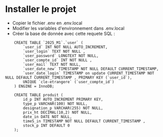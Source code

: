 # Installer le projet

- Copier le fichier .env en .env.local
- Modifier les variables d'environnement dans .env.local
- Créer la base de donnée avec cette requete SQL : 
```code
    CREATE TABLE `2025_M1`.`user` (
        `user_id` INT NOT NULL AUTO_INCREMENT,
        `user_login` TEXT NOT NULL ,
        `user_password` LONGTEXT NOT NULL,
        `user_compte_id` INT NOT NULL ,
        `user_mail` TEXT NOT NULL,
        `user_date_new` TIMESTAMP NOT NULL DEFAULT CURRENT_TIMESTAMP,
        `user_date_login` TIMESTAMP on update CURRENT_TIMESTAMP NOT NULL DEFAULT CURRENT_TIMESTAMP , PRIMARY KEY (`user_id`),
        UNIQUE `cle-etrangere` (`user_compte_id`)
    ) ENGINE = InnoDB;

    CREATE TABLE produit (
        id_p INT AUTO_INCREMENT PRIMARY KEY,
        type_p VARCHAR(100) NOT NULL,
        designation_p VARCHAR(255) NOT NULL,
        prix_ht DECIMAL(10,2) NOT NULL,
        date_in DATE NOT NULL,
        timeS_in TIMESTAMP NOT NULL DEFAULT CURRENT_TIMESTAMP ,
        stock_p INT DEFAULT 0
    );
```